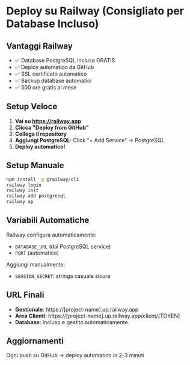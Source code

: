 # Deploy su Railway (Consigliato per Database Incluso)

## Vantaggi Railway
- ✅ Database PostgreSQL incluso GRATIS
- ✅ Deploy automatico da GitHub
- ✅ SSL certificato automatico
- ✅ Backup database automatici
- ✅ 500 ore gratis al mese

## Setup Veloce

1. **Vai su https://railway.app**
2. **Clicca "Deploy from GitHub"**
3. **Collega il repository**
4. **Aggiungi PostgreSQL**: Click "+ Add Service" → PostgreSQL
5. **Deploy automatico!**

## Setup Manuale

```bash
npm install -g @railway/cli
railway login
railway init
railway add postgresql
railway up
```

## Variabili Automatiche

Railway configura automaticamente:
- `DATABASE_URL` (dal PostgreSQL service)
- `PORT` (automatico)

Aggiungi manualmente:
- `SESSION_SECRET`: stringa casuale sicura

## URL Finali

- **Gestionale**: https://[project-name].up.railway.app
- **Area Clienti**: https://[project-name].up.railway.app/client/[TOKEN]
- **Database**: Incluso e gestito automaticamente

## Aggiornamenti

Ogni push su GitHub → deploy automatico in 2-3 minuti
